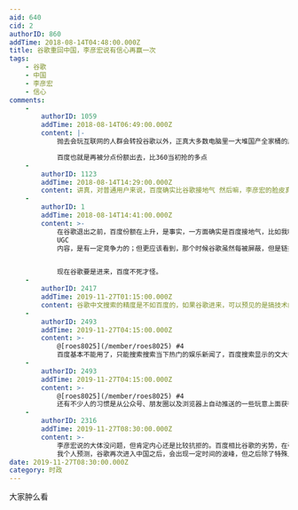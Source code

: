 ```yaml
---
aid: 640
cid: 2
authorID: 860
addTime: 2018-08-14T04:48:00.000Z
title: 谷歌重回中国，李彦宏说有信心再赢一次
tags:
    - 谷歌
    - 中国
    - 李彦宏
    - 信心
comments:
    -
        authorID: 1059
        addTime: 2018-08-14T06:49:00.000Z
        content: |-
            抛去会玩互联网的人群会转投谷歌以外，正真大多数电脑里一大堆国产全家桶的用户而言，他们不会改变他们的使用习惯。

            百度也就是再被分点份额出去，比360当初抢的多点
    -
        authorID: 1123
        addTime: 2018-08-14T14:29:00.000Z
        content: 讲真，对普通用户来说，百度确实比谷歌接地气 然后嘛，李彦宏的脸皮真厚
    -
        authorID: 1
        addTime: 2018-08-14T14:41:00.000Z
        content: >-
            在谷歌退出之前，百度份额在上升，是事实，一方面确实是百度接地气，比如我听说百度的推广人员在网吧做地推，一家一家地把网吧电脑浏览器首页改为百度；二是百度那个时候某些产品还是有点竞争力，比如百度百科、百度贴吧，百度知道，百度MP3，在那个时候创造了不少
            UGC
            内容，是有一定竞争力的；但更应该看到，那个时候谷歌虽然每被屏蔽，但是链接经常被重置，就是用户经常会被断网，非常不稳定，普通用户肯定就走了；还有就是像维基百科这些优质内容的网站被屏蔽，给百度百科以机会。


            现在谷歌要是进来，百度不死才怪。
    -
        authorID: 2417
        addTime: 2019-11-27T01:15:00.000Z
        content: 谷歌中文搜索的精度是不如百度的，如果谷歌进来，可以预见的是搞技术的精英用谷歌查资料，平民的日常使用还是百度的多，
    -
        authorID: 2493
        addTime: 2019-11-27T04:15:00.000Z
        content: >-
            @[roes8025](/member/roes8025) #4
            百度基本不能用了，只能搜索搜索当下热门的娱乐新闻了，百度搜索显示的文大多互相抄袭，只有那么一点信息价值，很难再觅点什么了
    -
        authorID: 2493
        addTime: 2019-11-27T04:15:00.000Z
        content: >-
            @[roes8025](/member/roes8025) #4
            还有不少人的习惯是从公众号、朋友圈以及浏览器上自动推送的一些玩意上面获得消息。
    -
        authorID: 2316
        addTime: 2019-11-27T08:30:00.000Z
        content: >-
            李彦宏说的大体没问题，但肯定内心还是比较抗拒的。百度相比谷歌的劣势，在引入竞争之后肯定会有好转。而谷歌的优势在中国政策的框架下肯定有所限制。起伏之间可以说两者不相上下。而谷歌中文搜索这块讲道理至少目前为止做的不太好，如同百度的外文搜索。比如前两天我搜素NS手柄问题，百度第一页基本就帮我解决了，而谷歌前3页全是带病毒的危险网站。而在竞价排名这块，谷歌也不清白。比如上周我不小心丢了钥匙，谷歌搜索当地开锁公司，选的第一个，果不其然被敲诈了，现在还在维权当中。
            我个人预测，谷歌再次进入中国之后，会出现一定时间的波峰，但之后除了特殊人群，估计大部分人还会回到百度。
date: 2019-11-27T08:30:00.000Z
category: 时政
---
```


大家肿么看
